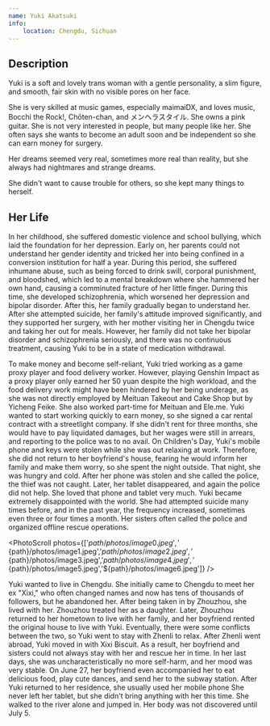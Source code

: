 ```yaml
---
name: Yuki Akatsuki
info:
    location: Chengdu, Sichuan
---
```


## Description

Yuki is a soft and lovely trans woman with a gentle personality, a slim figure, and smooth, fair skin with no visible pores on her face.

She is very skilled at music games, especially maimaiDX, and loves music, Bocchi the Rock!, Chōten-chan, and メンヘラスタイル. She owns a pink guitar. She is not very interested in people, but many people like her. She often says she wants to become an adult soon and be independent so she can earn money for surgery.

Her dreams seemed very real, sometimes more real than reality, but she always had nightmares and strange dreams.

She didn't want to cause trouble for others, so she kept many things to herself.

## Her Life

In her childhood, she suffered domestic violence and school bullying, which laid the foundation for her depression. Early on, her parents could not understand her gender identity and tricked her into being confined in a conversion institution for half a year. During this period, she suffered inhumane abuse, such as being forced to drink swill, corporal punishment, and bloodshed, which led to a mental breakdown where she hammered her own hand, causing a comminuted fracture of her little finger. During this time, she developed schizophrenia, which worsened her depression and bipolar disorder. After this, her family gradually began to understand her. After she attempted suicide, her family's attitude improved significantly, and they supported her surgery, with her mother visiting her in Chengdu twice and taking her out for meals. However, her family did not take her bipolar disorder and schizophrenia seriously, and there was no continuous treatment, causing Yuki to be in a state of medication withdrawal.

To make money and become self-reliant, Yuki tried working as a game proxy player and food delivery worker. However, playing Genshin Impact as a proxy player only earned her 50 yuan despite the high workload, and the food delivery work might have been hindered by her being underage, as she was not directly employed by Meituan Takeout and Cake Shop but by Yicheng Feike. She also worked part-time for Meituan and Ele.me. Yuki wanted to start working quickly to earn money, so she signed a car rental contract with a streetlight company. If she didn't rent for three months, she would have to pay liquidated damages, but her wages were still in arrears, and reporting to the police was to no avail. On Children's Day, Yuki's mobile phone and keys were stolen while she was out relaxing at work. Therefore, she did not return to her boyfriend's house, fearing he would inform her family and make them worry, so she spent the night outside. That night, she was hungry and cold. After her phone was stolen and she called the police, the thief was not caught. Later, her tablet disappeared, and again the police did not help. She loved that phone and tablet very much. Yuki became extremely disappointed with the world. She had attempted suicide many times before, and in the past year, the frequency increased, sometimes even three or four times a month. Her sisters often called the police and organized offline rescue operations.

<PhotoScroll photos={['${path}/photos/image0.jpeg','${path}/photos/image1.jpeg','${path}/photos/image2.jpeg','${path}/photos/image3.jpeg','${path}/photos/image4.jpeg','${path}/photos/image5.jpeg','${path}/photos/image6.jpeg']} />

Yuki wanted to live in Chengdu. She initially came to Chengdu to meet her ex "Xixi," who often changed names and now has tens of thousands of followers, but he abandoned her. After being taken in by Zhouzhou, she lived with her. Zhouzhou treated her as a daughter. Later, Zhouzhou returned to her hometown to live with her family, and her boyfriend rented the original house to live with Yuki. Eventually, there were some conflicts between the two, so Yuki went to stay with Zhenli to relax. After Zhenli went abroad, Yuki moved in with Xixi Biscuit. As a result, her boyfriend and sisters could not always stay with her and rescue her in time. In her last days, she was uncharacteristically no more self-harm, and her mood was very stable. On June 27, her boyfriend even accompanied her to eat delicious food, play cute dances, and send her to the subway station. After Yuki returned to her residence, she usually used her mobile phone She never left her tablet, but she didn't bring anything with her this time. She walked to the river alone and jumped in. Her body was not discovered until July 5.
